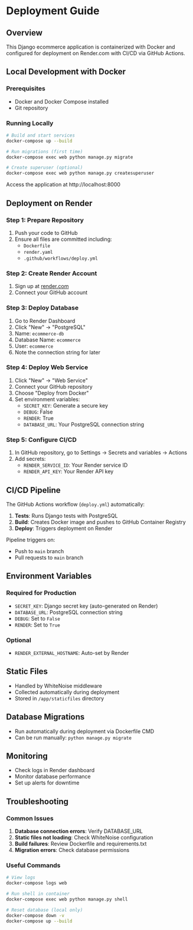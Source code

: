 # Deployment Guide

## Overview
This Django ecommerce application is containerized with Docker and configured for deployment on Render.com with CI/CD via GitHub Actions.

## Local Development with Docker

### Prerequisites
- Docker and Docker Compose installed
- Git repository

### Running Locally
```bash
# Build and start services
docker-compose up --build

# Run migrations (first time)
docker-compose exec web python manage.py migrate

# Create superuser (optional)
docker-compose exec web python manage.py createsuperuser
```

Access the application at http://localhost:8000

## Deployment on Render

### Step 1: Prepare Repository
1. Push your code to GitHub
2. Ensure all files are committed including:
   - `Dockerfile`
   - `render.yaml`
   - `.github/workflows/deploy.yml`

### Step 2: Create Render Account
1. Sign up at [render.com](https://render.com)
2. Connect your GitHub account

### Step 3: Deploy Database
1. Go to Render Dashboard
2. Click "New" → "PostgreSQL"
3. Name: `ecommerce-db`
4. Database Name: `ecommerce`
5. User: `ecommerce`
6. Note the connection string for later

### Step 4: Deploy Web Service
1. Click "New" → "Web Service"
2. Connect your GitHub repository
3. Choose "Deploy from Docker"
4. Set environment variables:
   - `SECRET_KEY`: Generate a secure key
   - `DEBUG`: False
   - `RENDER`: True
   - `DATABASE_URL`: Your PostgreSQL connection string

### Step 5: Configure CI/CD
1. In GitHub repository, go to Settings → Secrets and variables → Actions
2. Add secrets:
   - `RENDER_SERVICE_ID`: Your Render service ID
   - `RENDER_API_KEY`: Your Render API key

## CI/CD Pipeline

The GitHub Actions workflow (`deploy.yml`) automatically:
1. **Tests**: Runs Django tests with PostgreSQL
2. **Build**: Creates Docker image and pushes to GitHub Container Registry
3. **Deploy**: Triggers deployment on Render

Pipeline triggers on:
- Push to `main` branch
- Pull requests to `main` branch

## Environment Variables

### Required for Production
- `SECRET_KEY`: Django secret key (auto-generated on Render)
- `DATABASE_URL`: PostgreSQL connection string
- `DEBUG`: Set to `False`
- `RENDER`: Set to `True`

### Optional
- `RENDER_EXTERNAL_HOSTNAME`: Auto-set by Render

## Static Files
- Handled by WhiteNoise middleware
- Collected automatically during deployment
- Stored in `/app/staticfiles` directory

## Database Migrations
- Run automatically during deployment via Dockerfile CMD
- Can be run manually: `python manage.py migrate`

## Monitoring
- Check logs in Render dashboard
- Monitor database performance
- Set up alerts for downtime

## Troubleshooting

### Common Issues
1. **Database connection errors**: Verify DATABASE_URL
2. **Static files not loading**: Check WhiteNoise configuration
3. **Build failures**: Review Dockerfile and requirements.txt
4. **Migration errors**: Check database permissions

### Useful Commands
```bash
# View logs
docker-compose logs web

# Run shell in container
docker-compose exec web python manage.py shell

# Reset database (local only)
docker-compose down -v
docker-compose up --build
```